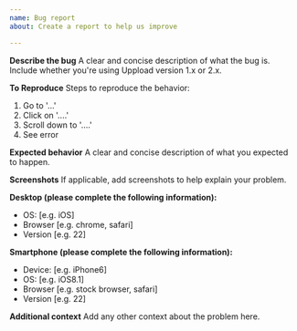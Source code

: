 ```yaml
---
name: Bug report
about: Create a report to help us improve

---
```


**Describe the bug**
A clear and concise description of what the bug is. Include whether you're using Uppload version 1.x or 2.x.

**To Reproduce**
Steps to reproduce the behavior:
1. Go to '...'
2. Click on '....'
3. Scroll down to '....'
4. See error

**Expected behavior**
A clear and concise description of what you expected to happen.

**Screenshots**
If applicable, add screenshots to help explain your problem.

**Desktop (please complete the following information):**
 - OS: \[e.g. iOS]
 - Browser \[e.g. chrome, safari]
 - Version \[e.g. 22]

**Smartphone (please complete the following information):**
 - Device: \[e.g. iPhone6]
 - OS: \[e.g. iOS8.1]
 - Browser \[e.g. stock browser, safari]
 - Version \[e.g. 22]

**Additional context**
Add any other context about the problem here.
